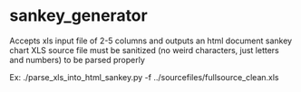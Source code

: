 # sankey_generator
Accepts xls input file of 2-5 columns and outputs an html document sankey chart
XLS source file must be sanitized (no weird characters, just letters and numbers) to be parsed properly

Ex:
./parse_xls_into_html_sankey.py -f ../sourcefiles/fullsource_clean.xls
